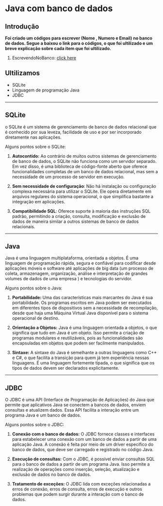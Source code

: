 # Java com banco de dados 


## Introdução 

__Foi criado um códigos para escrever (Nome , Numero  e Email) no banco de dados. Segue a baixou o link para o códigos, o que foi ultilizado e um breve explicação sobre cada item que foi ultilizado.__ 

1. EscrevendoNoBanco:
[click here](https://github.com/BrunoHWM/Java_com_banco_de_dados/blob/main/EscrevendoNoBancoDeDados.md)

## Ultilizamos 

- SQLite
- Linguagem de programação Java
- JDBC

----
## SQLite

o SQLite é um sistema de gerenciamento de banco de dados relacional que é conhecido por sua leveza, facilidade de uso e por ser incorporado diretamente nas aplicações.

Alguns pontos sobre o SQLite:

1. __Autocontido:__ Ao contrário de muitos outros sistemas de gerenciamento de banco de dados, o SQLite não funciona como um servidor separado. Em vez disso, é uma biblioteca de código-fonte aberto que oferece funcionalidades completas de um banco de dados relacional, mas sem a necessidade de um processo de servidor em execução.

2. __Sem necessidade de configuração__: Não há instalação ou configuração complexa necessária para utilizar o SQLite. Ele opera diretamente em arquivos regulares do sistema operacional, o que simplifica bastante a integração em aplicações.

3. __Compatibilidade SQL__: Oferece suporte à maioria das instruções SQL padrão, permitindo a criação, consulta, modificação e exclusão de dados de maneira similar a outros sistemas de banco de dados relacionais.

----
## Java

Java é uma linguagem multiplataforma, orientada a objetos. É uma linguagem de programação rápida, segura e confiável para codificar desde aplicações móveis e software  até aplicações de big data (um processo de coleta, armazenagem, organização, análise e interpretação de grandes volumes de dados de uma empresa ) e tecnologias do servidor.

Alguns pontos sobre o Java:

1. __Portabilidade:__ Uma das características mais marcantes do Java é sua portabilidade. Os programas escritos em Java podem ser executados em diferentes tipos de dispositivos sem a necessidade de recompilação, desde que haja uma Máquina Virtual Java disponível para o sistema operacional de destino.

2. __Orientação a Objetos:__ Java é uma linguagem orientada a objetos, o que significa que tudo em Java é um objeto. Isso permite a criação de programas modulares e reutilizáveis, pois as funcionalidades são encapsuladas em objetos que podem ser facilmente manipulados.

3. __Sintaxe:__ A sintaxe do Java é semelhante a outras linguagens como C++ e C#, o que facilita a transição para quem já tem experiência nessas linguagens. É uma linguagem fortemente tipada, o que significa que os tipos de dados devem ser declarados explicitamente.

----
## JDBC

O JDBC é uma API (Interface de Programação de Aplicações) do Java que permite que aplicativos Java se conectem a bancos de dados, enviem consultas e atualizem dados. Essa API facilita a interação entre um programa Java e um banco de dados.

Alguns pontos sobre o JDBC:

1. __Conexão com o banco de dados:__ O JDBC fornece classes e interfaces para estabelecer uma conexão com um banco de dados a partir de uma aplicação Java. A conexão é feita por meio de um driver específico do banco de dados, que deve ser carregado e registrado no código Java.

2. __Execução de consultas:__ Com o JDBC, é possível enviar consultas SQL para o banco de dados a partir de um programa Java. Isso permite a realização de operações como inserção, seleção, atualização e exclusão de dados no banco de dados.

3. __Tratamento de exceções:__ O JDBC lida com exceções relacionadas a erros de conexão, erros de consulta, erros de execução e outros problemas que podem surgir durante a interação com o banco de dados.



